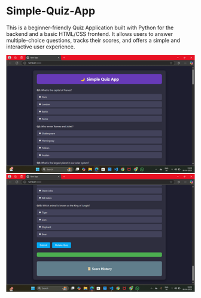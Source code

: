 # Simple-Quiz-App
This is a beginner-friendly Quiz Application built with Python for the backend and a basic HTML/CSS frontend. It allows users to answer multiple-choice questions, tracks their scores, and offers a simple and interactive user experience.

 ![Image Alt](https://github.com/pallavi1828/Simple-Quiz-App/blob/3980601f9f2ff0c55658e90b434f4e5c97e0ddc0/Screenshot_(5)%5B1%5D.png)
 ![Image Alt](https://github.com/pallavi1828/Simple-Quiz-App/blob/c01ffde9b2b7169732f4b954ffe299fb7f47d614/Screenshot_(6)%5B1%5D.png)
